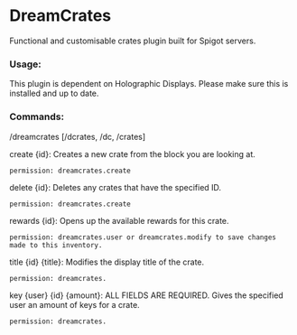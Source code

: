 # DreamCrates
Functional and customisable crates plugin built for Spigot servers.

### Usage:

This plugin is dependent on Holographic Displays. Please make sure this is installed and up to date.

### Commands:

/dreamcrates [/dcrates, /dc, /crates]

  create {id}: Creates a new crate from the block you are looking at.

    permission: dreamcrates.create

  delete {id}: Deletes any crates that have the specified ID.

    permission: dreamcrates.create

  rewards {id}: Opens up the available rewards for this crate.

    permission: dreamcrates.user or dreamcrates.modify to save changes made to this inventory.

  title {id} {title}: Modifies the display title of the crate.

    permission: dreamcrates.

  key {user} {id} {amount}: ALL FIELDS ARE REQUIRED. Gives the specified user an amount of keys for a crate.

    permission: dreamcrates.
